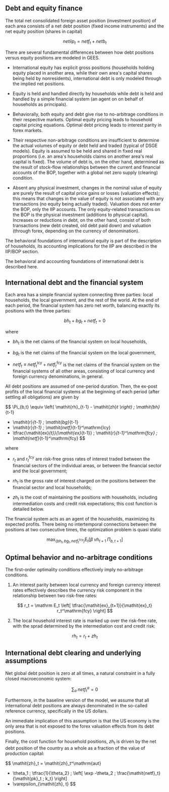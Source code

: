 
## Debt and equity finance

The total net consolidated foreign asset position (investment position) of
each area consists of a net debt position (fixed income instruments) and
the net equity position (shares in capital)

$$
\mathit{netiip}_t = \mathit{netf}_t + \mathit{netb}_t
$$

There are several fundamental differences between how debt positions versus
equity positions are modeled in GEES.

* International equity has explicit gross positions (households holding
  equity placed in another area, while their own area's capital shares
  being held by nonresidents), international debt is only modeled through
  the implied net positions.

* Equity is held and handled directly by households while
  debt is held and handled by a simple financial system (an agent on
  on behalf of households as principals).

* Behaviorally, both equity and debt give rise to no-arbitrage conditions
  in their respective markets. Optimal equity pricing leads to household
  capital pricing equations. Optimal debt pricing leads to interest parity
  in forex markets.

* Their respective non-arbitrage conditions are insufficient to determine
  the actual volumes of equity or debt held and traded (typical of DSGE
  models). Equity is assumed to be held and shared in fixed real
  proportions (i.e. an area's households claims on another area's real
  capital is fixed). The volume of debt is, on the other hand, determined
  as the result of stock-flow relationships between the current and
  financial accounts of the BOP, together with a global net zero supply
  (clearing) condition.

* Absent any physical investment, changes in the nominal value of equity
  are purely the result of capital price gains or losses (valuation
  effects); this means that changes in the value of equity is not
  associated with any transactions (no equity being actually traded).
  Valuation does not enter the BOP, only the IIP accounts. The only
  equity-related transactions on the BOP is the physical investment
  (additions to physical capital). Increases or reductions in debt, on the
  other hand, consist of both transactions (new debt created, old debt paid down)
  and valuation (through forex, depending on the currency of denomination).

The behavioral foundations of international equity is part of the
description of households, its accounting implications for the IIP are
described in the IIP/BOP section.

The behavioral and accounting foundations of international debt is
described here.

## International debt and the financial system

Each area has a simple financial system connecting three parties: local
households, the local government, and the rest of the world. At the end of
each period, the financial system has zero net worth, balancing exactly its
positions with the three parties:

$$
\mathit{bh}_t + \mathit{bg}_t + \mathit{netf}_t = 0
$$

where

* $\mathit{bh}_t$ is the net claims of the financial system on local
  households,

* $\mathit{bg}_t$ is the net claims of the financial system on the local
  government,

* $\mathit{netf}_t \equiv \mathit{netf}_t^\mathrm{lcy} +
  \mathit{netf}_t^\mathrm{fcy}$ is the net claims of the financial system on the
  financial systems of all other areas, consisting of local currency and
  foreign currency denominations, in general.

All debt positions are assumed of one-period duration. Then, the ex-post
profits of the local financial systems at the beginning of each period
(after settling all obligations) are given by

$$
\Pi_{b,t} \equiv
\left( \mathit{rh}_{t-1} - \mathit{zh}_t \right) \; \mathit{bh}_{t-1}
+ \mathit{r}_{t-1} \; \mathit{bg}_{t-1}
+ \mathit{r}_{t-1} \; \mathit{netf}_{t-1}^\mathrm{lcy}
+ \tfrac{\mathit{ex}_{t}}{\mathit{ex}_{t-1}} \; \mathit{r}_{t-1}^\mathrm{fcy} \; \mathit{netf}_{t-1}^\mathrm{fcy}
$$

where

* $r_t$ and $r_t^\mathrm{fcy}$ are risk-free gross rates of interest traded
  between the financial sectors of the individual areas, or between the
  financial sector and the local government;

* $\mathit{rh}_t$ is the gross rate of interest charged on the positions
  between the financial sector and local households;

* $\mathit{zh}_t$ is the cost of maintaining the positions with households,
  including intermediation costs and credit risk expectations; this cost
  function is detailed below.


The financial system acts as an agent of the households, maximizing its
expected profits. There being no intertemporal connections between the
positions at two consecutive times, the optimization problem is quasi
static

$$
\max\nolimits_{\{
\mathit{bh}_t, \, \mathit{bg}_t, \, \mathit{netf}_t^\mathrm{lcy}
\}}
\mathrm E_t \left[ \beta \; \mathit{vh}_{t+1} \; \Pi_{b,t+1} \right]
$$


## Optimal behavior and no-arbitrage conditions

The first-order optimality conditions effectively imply no-arbitrage conditions.

1. An interest parity between local currency and foreign currency interest
   rates effectively describes the currency risk component in the
   relationship between two risk-free rates:

$$
r_t = \mathrm E_t \left[ \tfrac{\mathit{ex}_{t+1}}{\mathit{ex}_t} r_t^\mathrm{fcy} \right] 
$$


2. The local household interest rate is marked up over the risk-free rate,
   with the sprad determined by the intermediation cost and credit risk:

$$
\mathit{rh}_t = r_t + zh_t
$$


## International debt clearing and underlying assumptions

Net global debt position is zero at all times, a natural constraint in a
fully closed macroeconomic system:

$$
\sum\nolimits_{a} \; \mathit{netf}_t^a = 0
$$

Furthermore, in the baseline version of the model, we assume that all
international debt positions are always denominated in the so-called
reference currency, specifically in the US dollars.

An immediate implication of this assumption is that the US economy is the
only area that is not exposed to the forex valuation effects from its debt
positions.

Finally, the cost function for household positions, $\mathit{zh}_t$ is
driven by the net debt position of the country as a whole as a fraction of
the value of production capital:

$$
\mathit{zh}_t =
\mathit{zh}_t^\mathrm{aut}
+ \theta_1 \; \tfrac{1}{\theta_2} \;
\left[
\exp -\theta_2 \; \frac{\mathit{netf}_t}{\mathit{pk}_t \; k_t}
\right]
+ \varepsilon_{\mathit{zh}, t}
$$


